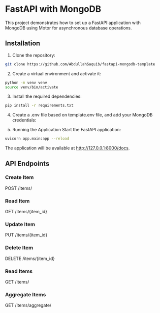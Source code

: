 # FastAPI with MongoDB

This project demonstrates how to set up a FastAPI application with MongoDB using Motor for asynchronous database operations.

## Installation

1. Clone the repository:

```bash
git clone https://github.com/AbdullahSaquib/fastapi-mongodb-template
```

2. Create a virtual environment and activate it:
```bash
python -m venv venv
source venv/bin/activate
```

3. Install the required dependencies:
```bash
pip install -r requirements.txt
```

4. Create a .env file based on template.env file, and add your MongoDB credentials:

5. Running the Application
Start the FastAPI application:
```bash
uvicorn app.main:app --reload
```

The application will be available at http://127.0.0.1:8000/docs.

## API Endpoints

### Create Item
  POST /items/

### Read Item
  GET /items/{item_id}

### Update Item
  PUT /items/{item_id}

### Delete Item
  DELETE /items/{item_id}

### Read Items
  GET /items/

### Aggregate Items
  GET /items/aggregate/
